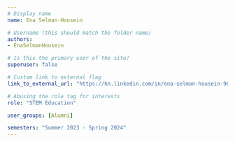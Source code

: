 ```yaml
---
# Display name
name: Ena Selman-Housein

# Username (this should match the folder name)
authors:
- EnaSelmanHousein

# Is this the primary user of the site?
superuser: false

# Custom link to external flag
link_to_external_url: "https://hn.linkedin.com/in/ena-selman-housein-9036ab1b8"

# Abusing the role tag for interests
role: "STEM Education"

user_groups: [Alumni]

semesters: "Summer 2023 - Spring 2024"
---
```


